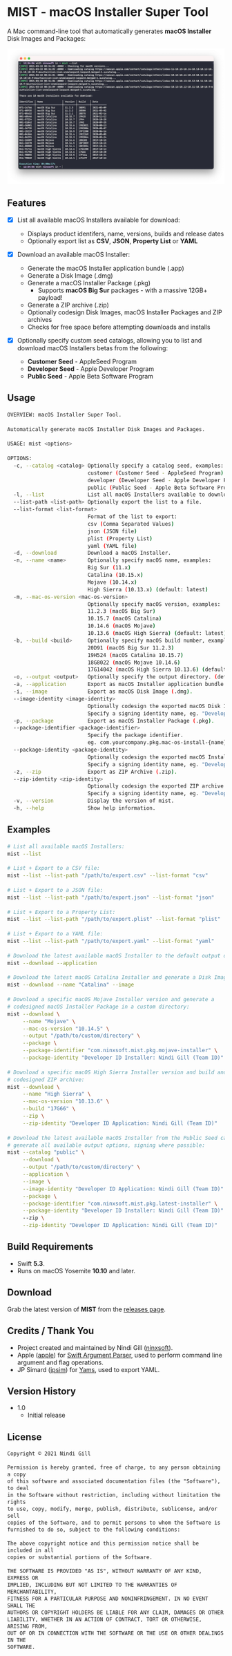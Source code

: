 # MIST - macOS Installer Super Tool

A Mac command-line tool that automatically generates **macOS Installer** Disk Images and Packages:

![Example](Readme%20Resources/Example.png)

## Features

*   [x] List all available macOS Installers available for download:
    *   Displays product identifers, name, versions, builds and release dates
    *   Optionally export list as **CSV**, **JSON**, **Property List** or **YAML**

*   [x] Download an available macOS Installer:
    *   Generate the macOS Installer application bundle (.app)
    *   Generate a Disk Image (.dmg)
    *   Generate a macOS Installer Package (.pkg)
        *   Supports **macOS Big Sur** packages - with a massive 12GB+ payload!
    *   Generate a ZIP archive (.zip)
    *   Optionally codesign Disk Images, macOS Installer Packages and ZIP archives
    *   Checks for free space before attempting downloads and installs

*   [x] Optionally specify custom seed catalogs, allowing you to list and download macOS Installers betas from the following:
    *   **Customer Seed** - AppleSeed Program
    *   **Developer Seed** - Apple Developer Program
    *   **Public Seed** - Apple Beta Software Program

## Usage

```bash
OVERVIEW: macOS Installer Super Tool.

Automatically generate macOS Installer Disk Images and Packages.

USAGE: mist <options>

OPTIONS:
  -c, --catalog <catalog> Optionally specify a catalog seed, examples:
                          customer (Customer Seed - AppleSeed Program)
                          developer (Developer Seed - Apple Developer Program)
                          public (Public Seed - Apple Beta Software Program) (default: standard)
  -l, --list              List all macOS Installers available to download.
  --list-path <list-path> Optionally export the list to a file.
  --list-format <list-format>
                          Format of the list to export:
                          csv (Comma Separated Values)
                          json (JSON file)
                          plist (Property List)
                          yaml (YAML file)
  -d, --download          Download a macOS Installer.
  -n, --name <name>       Optionally specify macOS name, examples:
                          Big Sur (11.x)
                          Catalina (10.15.x)
                          Mojave (10.14.x)
                          High Sierra (10.13.x) (default: latest)
  -m, --mac-os-version <mac-os-version>
                          Optionally specify macOS version, examples:
                          11.2.3 (macOS Big Sur)
                          10.15.7 (macOS Catalina)
                          10.14.6 (macOS Mojave)
                          10.13.6 (macOS High Sierra) (default: latest)
  -b, --build <build>     Optionally specify macOS build number, examples:
                          20D91 (macOS Big Sur 11.2.3)
                          19H524 (macOS Catalina 10.15.7)
                          18G8022 (macOS Mojave 10.14.6)
                          17G14042 (macOS High Sierra 10.13.6) (default: latest)
  -o, --output <output>   Optionally specify the output directory. (default: /Users/Shared/macOS Installers)
  -a, --application       Export as macOS Installer application bundle (.app).
  -i, --image             Export as macOS Disk Image (.dmg).
  --image-identity <image-identity>
                          Optionally codesign the exported macOS Disk Image (.dmg).
                          Specify a signing identity name, eg. "Developer ID Application: Nindi Gill (Team ID)".
  -p, --package           Export as macOS Installer Package (.pkg).
  --package-identifier <package-identifier>
                          Specify the package identifier.
                          eg. com.yourcompany.pkg.mac-os-install-{name}
  --package-identity <package-identity>
                          Optionally codesign the exported macOS Installer Packages (.pkg).
                          Specify a signing identity name, eg. "Developer ID Installer: Nindi Gill (Team ID)".
  -z, --zip               Export as ZIP Archive (.zip).
  --zip-identity <zip-identity>
                          Optionally codesign the exported ZIP archive (.zip).
                          Specify a signing identity name, eg. "Developer ID Application: Nindi Gill (Team ID)".
  -v, --version           Display the version of mist.
  -h, --help              Show help information.
```

## Examples

```bash
# List all available macOS Installers:
mist --list

# List + Export to a CSV file:
mist --list --list-path "/path/to/export.csv" --list-format "csv"

# List + Export to a JSON file:
mist --list --list-path "/path/to/export.json" --list-format "json"

# List + Export to a Property List:
mist --list --list-path "/path/to/export.plist" --list-format "plist"

# List + Export to a YAML file:
mist --list --list-path "/path/to/export.yaml" --list-format "yaml"

# Download the latest available macOS Installer to the default output directory:
mist --download --application

# Download the latest macOS Catalina Installer and generate a Disk Image:
mist --download --name "Catalina" --image

# Download a specific macOS Mojave Installer version and generate a
# codesigned macOS Installer Package in a custom directory:
mist --download \
     --name "Mojave" \
     --mac-os-version "10.14.5" \
     --output "/path/to/custom/directory" \
     --package \
     --package-identifier "com.ninxsoft.mist.pkg.mojave-installer" \
     --package-identity "Developer ID Installer: Nindi Gill (Team ID)"

# Download a specific macOS High Sierra Installer version and build and generate a
# codesigned ZIP archive:
mist --download \
     --name "High Sierra" \
     --mac-os-version "10.13.6" \
     --build "17G66" \
     --zip \
     --zip-identity "Developer ID Application: Nindi Gill (Team ID)"

# Download the latest available macOS Installer from the Public Seed catalogs and
# generate all available output options, signing where possible:
mist --catalog "public" \
     --download \
     --output "/path/to/custom/directory" \
     --application \
     --image \
     --image-identity "Developer ID Application: Nindi Gill (Team ID)" \
     --package \
     --package-identifier "com.ninxsoft.mist.pkg.latest-installer" \
     --package-identity "Developer ID Installer: Nindi Gill (Team ID)"
     --zip \
     --zip-identity "Developer ID Application: Nindi Gill (Team ID)"
```

## Build Requirements

*   Swift **5.3**.
*   Runs on macOS Yosemite **10.10** and later.

## Download

Grab the latest version of **MIST** from the [releases page](https://github.com/ninxsoft/MIST/releases).

## Credits / Thank You

*   Project created and maintained by Nindi Gill ([ninxsoft](https://github.com/ninxsoft)).
*   Apple ([apple](https://github.com/apple)) for [Swift Argument Parser](https://github.com/apple/swift-argument-parser), used to perform command line argument and flag operations.
*   JP Simard ([jpsim](https://github.com/jpsim)) for [Yams](https://github.com/jpsim/Yams), used to export YAML.

## Version History

*   1.0
    *   Initial release

## License

    Copyright © 2021 Nindi Gill

    Permission is hereby granted, free of charge, to any person obtaining a copy
    of this software and associated documentation files (the "Software"), to deal
    in the Software without restriction, including without limitation the rights
    to use, copy, modify, merge, publish, distribute, sublicense, and/or sell
    copies of the Software, and to permit persons to whom the Software is
    furnished to do so, subject to the following conditions:

    The above copyright notice and this permission notice shall be included in all
    copies or substantial portions of the Software.

    THE SOFTWARE IS PROVIDED "AS IS", WITHOUT WARRANTY OF ANY KIND, EXPRESS OR
    IMPLIED, INCLUDING BUT NOT LIMITED TO THE WARRANTIES OF MERCHANTABILITY,
    FITNESS FOR A PARTICULAR PURPOSE AND NONINFRINGEMENT. IN NO EVENT SHALL THE
    AUTHORS OR COPYRIGHT HOLDERS BE LIABLE FOR ANY CLAIM, DAMAGES OR OTHER
    LIABILITY, WHETHER IN AN ACTION OF CONTRACT, TORT OR OTHERWISE, ARISING FROM,
    OUT OF OR IN CONNECTION WITH THE SOFTWARE OR THE USE OR OTHER DEALINGS IN THE
    SOFTWARE.
